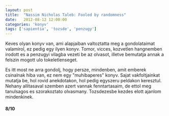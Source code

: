 ```yaml
---
layout: post
title:  "Nassim Nicholas Taleb: Fooled by randomness"
date:   2012-08-12 12:00:00
categories: 'konyv'
tags: ['sapientia', 'tozsde', 'penzugy']
---
```


Keves olyan konyv van, ami alapjaiban valtoztatta meg a gondolataimat valamirol, ez pedig egy ilyen konyv. Tomor, vicces, kozvetlen hangnemben irodott es a penzugyi vilagba vezeti be az olvasot, illetve bemutatja annak a felszin mogott ulo tokeletlenseget.

Es itt most ne arra gondolj, hogy persze, mindenben,  amit emberek csinalnak hiba van, ez nem egy "muhibaperes" konyv. Sajat vakfoltjainkat mutatja be, hol rovid anekdotakon, hol pedig egyszeru peldakon keresztul. Nehany allitasaval szemben azert vannak fenntartasaim, de ettol meg tanulsagos es szorakoztato olvasmany. Tozsdezesbe kezdes elott ajanlom mindenkinek.

<h4>8/10</h4>